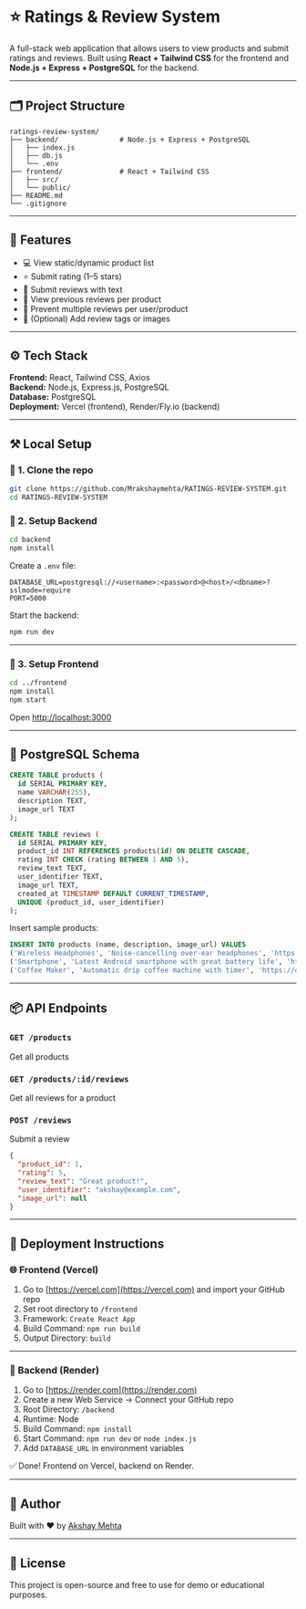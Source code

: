 # ⭐ Ratings & Review System

A full-stack web application that allows users to view products and submit ratings and reviews. Built using **React + Tailwind CSS** for the frontend and **Node.js + Express + PostgreSQL** for the backend.

---

## 🗂 Project Structure

```
ratings-review-system/
├── backend/               # Node.js + Express + PostgreSQL
│   ├── index.js
│   ├── db.js
│   └── .env
├── frontend/              # React + Tailwind CSS
│   ├── src/
│   └── public/
├── README.md
└── .gitignore
```

---

## 🚀 Features

- 💻 View static/dynamic product list
- ⭐ Submit rating (1–5 stars)
- 📝 Submit reviews with text
- 🔄 View previous reviews per product
- 🚫 Prevent multiple reviews per user/product
- 🧠 (Optional) Add review tags or images

---

## ⚙️ Tech Stack

**Frontend:** React, Tailwind CSS, Axios  
**Backend:** Node.js, Express.js, PostgreSQL  
**Database:** PostgreSQL  
**Deployment:** Vercel (frontend), Render/Fly.io (backend)

---

## ⚒️ Local Setup

### 🔹 1. Clone the repo

```bash
git clone https://github.com/Mrakshaymehta/RATINGS-REVIEW-SYSTEM.git
cd RATINGS-REVIEW-SYSTEM
```

### 🔹 2. Setup Backend

```bash
cd backend
npm install
```

Create a `.env` file:

```
DATABASE_URL=postgresql://<username>:<password>@<host>/<dbname>?sslmode=require
PORT=5000
```

Start the backend:

```bash
npm run dev
```

---

### 🔹 3. Setup Frontend

```bash
cd ../frontend
npm install
npm start
```

Open [http://localhost:3000](http://localhost:3000)

---

## 🧪 PostgreSQL Schema

```sql
CREATE TABLE products (
  id SERIAL PRIMARY KEY,
  name VARCHAR(255),
  description TEXT,
  image_url TEXT
);

CREATE TABLE reviews (
  id SERIAL PRIMARY KEY,
  product_id INT REFERENCES products(id) ON DELETE CASCADE,
  rating INT CHECK (rating BETWEEN 1 AND 5),
  review_text TEXT,
  user_identifier TEXT,
  image_url TEXT,
  created_at TIMESTAMP DEFAULT CURRENT_TIMESTAMP,
  UNIQUE (product_id, user_identifier)
);
```

Insert sample products:

```sql
INSERT INTO products (name, description, image_url) VALUES
('Wireless Headphones', 'Noise-cancelling over-ear headphones', 'https://example.com/headphones.jpg'),
('Smartphone', 'Latest Android smartphone with great battery life', 'https://example.com/phone.jpg'),
('Coffee Maker', 'Automatic drip coffee machine with timer', 'https://example.com/coffeemaker.jpg');
```

---

## 📦 API Endpoints

### `GET /products`  
Get all products

### `GET /products/:id/reviews`  
Get all reviews for a product

### `POST /reviews`  
Submit a review
```json
{
  "product_id": 1,
  "rating": 5,
  "review_text": "Great product!",
  "user_identifier": "akshay@example.com",
  "image_url": null
}
```

---

## 🚀 Deployment Instructions

### 🌐 Frontend (Vercel)

1. Go to [https://vercel.com](https://vercel.com) and import your GitHub repo
2. Set root directory to `/frontend`
3. Framework: `Create React App`
4. Build Command: `npm run build`
5. Output Directory: `build`

---

### 🔧 Backend (Render)

1. Go to [https://render.com](https://render.com)
2. Create a new Web Service → Connect your GitHub repo
3. Root Directory: `/backend`
4. Runtime: Node
5. Build Command: `npm install`
6. Start Command: `npm run dev` or `node index.js`
7. Add `DATABASE_URL` in environment variables

✅ Done! Frontend on Vercel, backend on Render.

---

## 🙌 Author

Built with ❤️ by [Akshay Mehta](https://github.com/Mrakshaymehta)

---

## 📄 License

This project is open-source and free to use for demo or educational purposes.
